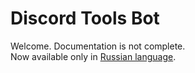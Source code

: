 # Discord Tools Bot

Welcome. Documentation is not complete.  
Now available only in [Russian language](/ru-ru/).